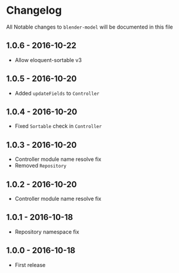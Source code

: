 # Changelog

All Notable changes to `blender-model` will be documented in this file


## 1.0.6 - 2016-10-22
- Allow eloquent-sortable v3

## 1.0.5 - 2016-10-20
- Added `updateFields` to `Controller`

## 1.0.4 - 2016-10-20
- Fixed `Sortable` check in `Controller`

## 1.0.3 - 2016-10-20
- Controller module name resolve fix
- Removed `Repository`

## 1.0.2 - 2016-10-20
- Controller module name resolve fix

## 1.0.1 - 2016-10-18
- Repository namespace fix

## 1.0.0 - 2016-10-18

- First release

